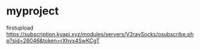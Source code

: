myproject
=========

firstupload
https://subscription.kyapi.xyz/modules/servers/V2raySocks/osubscribe.php?sid=26046&token=rXhvx4SwKCgT
